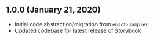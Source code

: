 ## 1.0.0 (January 21, 2020)

* Initial code abstraction/migration from `enact-sampler`
* Updated codebase for latest release of Storybook
